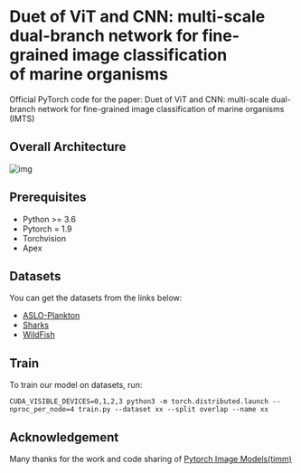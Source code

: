 # Duet of ViT and CNN: multi-scale dual-branch network for fine-grained image classification of marine organisms
Official PyTorch code for the paper: Duet of ViT and CNN: multi-scale dual-branch network for fine-grained image classification of marine organisms (IMTS)
## Overall Architecture
![img](https://github.com/Xiaosigz/MSDBN/blob/main/Model.png)
## Prerequisites
* Python >= 3.6
* Pytorch = 1.9
* Torchvision
* Apex
## Datasets
You can get the datasets from the links below:
* [ASLO-Plankton](http://ouc.ai/dataset/ASLO-Plankton.zip)
* [Sharks](https://www.kaggle.com/larusso94/shark-species)
* [WildFish](https://github.com/PeiqinZhuang/WildFish)
## Train
To train our model on datasets, run:
```
CUDA_VISIBLE_DEVICES=0,1,2,3 python3 -m torch.distributed.launch --nproc_per_node=4 train.py --dataset xx --split overlap --name xx
```
## Acknowledgement
Many thanks for the work and code sharing of [Pytorch Image Models(timm)](https://github.com/huggingface/pytorch-image-models)
